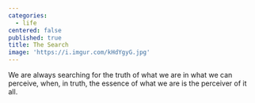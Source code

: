 ```yaml
---
categories:
  - life
centered: false
published: true
title: The Search
image: 'https://i.imgur.com/kHdYgyG.jpg'
---
```

We are always searching 
for the truth of what we are 
in what we can perceive,
when, in truth, 
the essence of what we are
is the perceiver of it all.

